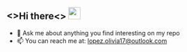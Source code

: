<h2>
  <>Hi there<>
  <img src="https://media.giphy.com/media/hvRJCLFzcasrR4ia7z/giphy.gif" width="28">
</h2>

- 💬 Ask me about anything you find interesting on my repo
- 📫 You can reach me at: lopez.olivia17@outlook.com

<!-- ### Hi there 👋 -->

<!--
**DoubleLForce5/DoubleLForce5** is a ✨ _special_ ✨ repository because its `README.md` (this file) appears on your GitHub profile.

Here are some ideas to get you started:

- 🔭 I’m currently working on ...
- 🌱 I’m currently learning ...
- 👯 I’m looking to collaborate on ...
- 🤔 I’m looking for help with ...
- 💬 Ask me about ...
- 📫 How to reach me: ...
- 😄 Pronouns: ...
- ⚡ Fun fact: ...
-->
